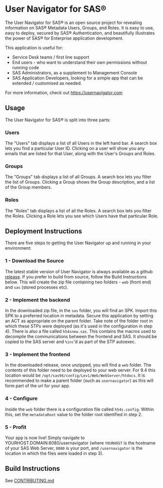 # User Navigator for SAS®

The User Navigator for SAS® is an open source project for revealing information on SAS® Metadata Users, Groups, and Roles.
It is easy to use, easy to deploy, secured by SAS® Authentication, and beautifully illustrates the power of SAS® for Enterprise application development.

This application is useful for:

* Service Desk teams / first line support
* End users - who want to understand their own permissions without running code
* SAS Administrators, as a supplement to Management Console
* SAS Application Developers, looking for a simple app that can be extended / customised as needed.

For more information, check out https://usernavigator.com

## Usage
The User Navigator for SAS® is split into three parts:

### Users

The "Users" tab displays a list of all Users in the left hand bar.  A search box lets you find a particular User ID.  Clicking on a user will show you any emails that are listed for that User, along with the User's Groups and Roles.

### Groups

The "Groups" tab displays a list of all Groups.  A search box lets you filter the list of Groups.  Clicking a Group shows the Group description, and a list of the Group members.

### Roles

The "Roles" tab displays a list of all the Roles.  A search box lets you filter the Roles.  Clicking a Role lets you see which Users have that particular Role.

## Deployment Instructions

There are five steps to getting the User Navigator up and running in your environment:

### 1 - Download the Source

The latest stable version of User Navigator is always available as a github [release](https://github.com/Boemska/user-navigator/releases).  If you prefer to build from source, follow the Build Instructions below.  This will create the zip file containing two folders - `web` (front end) and `sas` (stored processes etc).

### 2 - Implement the backend

In the downloaded zip file, in the `sas` folder, you will find an SPK.  Import this SPK to a preferred location in metadata.  Secure this application by setting an ACT as appropriate on the parent folder.  Take note of the folder root in which these STPs were deployed (as it's used in the configuration in step 4).
There is also a file called `h54snew.sas`.  This contains the macros used to decompile the communications between the frontend and SAS.  It should be copied to the SAS server and `%inc`'d as part of the STP autoexec.

### 3 - Implement the frontend

In the downloaded release, once unzipped, you will find a `web` folder.  The contents of this folder need to be deployed to your web server.  For 9.4 this location would be `/opt/sas94/config/Lev1/Web/WebServer/htdocs`.  It is recommended to make a parent folder (such as `usernavigator`) as this will form part of the url for your app.

### 4 - Configure

Inside the `web` folder there is a configuration file called `h54s.config`.  Within this, set the `metadataRoot` value to the folder root identified in step 2.

### 5 - Profit

Your app is now live!  Simply navigate to YOURHOST.DOMAIN:8080/usernavigator (where `YOURHOST` is the hostname of your SAS Web Server, `8080` is your port, and `/usernavigator` is the location in which the files were loaded in step 3).

## Build Instructions

See [CONTRIBUTING.md](https://github.com/Boemska/user-navigator/blob/master/CONTRIBUTING.md)


